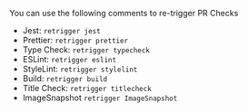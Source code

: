 You can use the following comments to re-trigger PR Checks

- Jest: `retrigger jest`
- Prettier: `retrigger prettier`
- Type Check: `retrigger typecheck`
- ESLint: `retrigger eslint`
- StyleLint: `retrigger stylelint`
- Build: `retrigger build`
- Title Check: `retrigger titlecheck`
- ImageSnapshot `retrigger ImageSnapshot`
